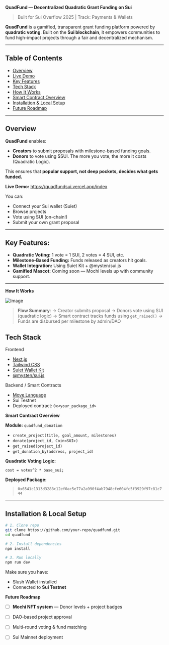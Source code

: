 **QuadFund — Decentralized Quadratic Grant Funding on Sui**

> Built for Sui Overflow 2025 | Track: Payments & Wallets

**QuadFund** is a gamified, transparent grant funding platform powered by **quadratic voting**. Built on the **Sui blockchain**, it empowers communities to fund high-impact projects through a fair and decentralized mechanism.

---

## **Table of Contents**

* [Overview](#overview)
* [Live Demo](#live-demo)
* [Key Features](#key-features)
* [Tech Stack](#tech-stack)
* [How It Works](#how-it-works)
* [Smart Contract Overview](#smart-contract-overview)
* [Installation & Local Setup](#installation--local-setup)
* [Future Roadmap](#future-roadmap)


---

## **Overview**

**QuadFund** enables:

* **Creators** to submit proposals with milestone-based funding goals.
* **Donors** to vote using \$SUI. The more you vote, the more it costs (Quadratic Logic).

This ensures that **popular support, not deep pockets, decides what gets funded.**

**Live Demo:**
https://quadfundsui.vercel.app/index

You can:

* Connect your Sui wallet (Suiet)
* Browse projects
* Vote using SUI (on-chain!)
* Submit your own grant proposal

---

## **Key Features:**

* **Quadratic Voting:** 1 vote = 1 SUI, 2 votes = 4 SUI, etc.
* **Milestone-Based Funding:** Funds released as creators hit goals.
* **Wallet Integration:** Using Suiet Kit + @mysten/sui.js
* **Gamified Mascot:** Coming soon — Mochi levels up with community support.

---



 **How It Works**

![Image](https://github.com/user-attachments/assets/ba8c2b33-54af-46b1-8c7b-599de604cda3)

> **Flow Summary**:
> → Creator submits proposal
> → Donors vote using SUI (quadratic logic)
> → Smart contract tracks funds using `get_raised()`
> → Funds are disbursed per milestone by admin/DAO

## **Tech Stack**

Frontend

* [Next.js](https://nextjs.org/)
* [Tailwind CSS](https://tailwindcss.com/)
* [Suiet Wallet Kit](https://kit.suiet.app/)
* [@mysten/sui.js](https://www.npmjs.com/package/@mysten/sui.js)

Backend / Smart Contracts

* [Move Language](https://move-language.github.io/)
* Sui Testnet
* Deployed contract: `0x<your_package_id>`

 **Smart Contract Overview**

**Module:** `quadfund_donation`

* `create_project(title, goal_amount, milestones)`
* `donate(project_id, Coin<SUI>)`
* `get_raised(project_id)`
* `get_donation_by(address, project_id)`

**Quadratic Voting Logic:**

```move
cost = votes^2 * base_sui;
```

**Deployed Package:**

> `0x6541c1313d3288c12ef0ac5e77a2a990f4ab7948cfe604fc5f3929f97c81c744`

---

## **Installation & Local Setup**

```bash
# 1. Clone repo
git clone https://github.com/your-repo/quadfund.git
cd quadfund

# 2. Install dependencies
npm install

# 3. Run locally
npm run dev
```

Make sure you have:

* Slush Wallet installed
* Connected to **Sui Testnet**

 **Future Roadmap**

* [ ] **Mochi NFT system** — Donor levels + project badges
* [ ] DAO-based project approval
* [ ] Multi-round voting & fund matching
* [ ] Sui Mainnet deployment

